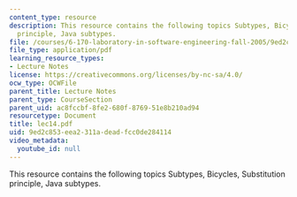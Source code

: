 ```yaml
---
content_type: resource
description: This resource contains the following topics Subtypes, Bicycles, Substitution
  principle, Java subtypes.
file: /courses/6-170-laboratory-in-software-engineering-fall-2005/9ed2c853eea2311adeadfcc0de284114_lec14.pdf
file_type: application/pdf
learning_resource_types:
- Lecture Notes
license: https://creativecommons.org/licenses/by-nc-sa/4.0/
ocw_type: OCWFile
parent_title: Lecture Notes
parent_type: CourseSection
parent_uid: ac8fccbf-8fe2-680f-8769-51e8b210ad94
resourcetype: Document
title: lec14.pdf
uid: 9ed2c853-eea2-311a-dead-fcc0de284114
video_metadata:
  youtube_id: null
---
```

This resource contains the following topics Subtypes, Bicycles, Substitution principle, Java subtypes.
